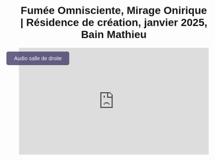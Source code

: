 <html lang="fr">
<head>
    <meta charset="UTF-8">
    <meta name="viewport" content="width=device-width, initial-scale=1.0">
    <title>Félix-Antoine Coutu</title>
    <style>
        body {
            font-family: Arial, sans-serif;
            text-align: center;
            padding: 10px;
        }
        .video-container {
            position: relative;
            display: inline-block;
            width: 100%;
            max-width: 2000px;
            height: 0;
            padding-bottom: 56.25%;
        }
        .video-container iframe {
            position: absolute;
            top: 0;
            left: 0;
            width: 100%;
            height: 100%;
        }
        .btn-video {
            position: absolute;
            top: 10px;
            left: 10%;
            transform: translateX(-50%);
            background-color: #433d69;
            color: white;
            padding: 10px 20px;
            border: none;
            font-size: 14px;
            cursor: pointer;
            border-radius: 5px;
            opacity: 0.8;
            transition: opacity 0.3s, background-color 0.3s;
            z-index: 10;
            text-align: left;
        }
        .btn-video:hover {
            opacity: 1;
        }
        .btn-salle1 {
            background-color: #194f18;
        }
        .btn-salle2 {
            background-color: #433d69;
        }
        .audio-container iframe {
            display: none;
        }
    </style>
</head>
<body>

<h1 class="titre-1">Fumée Omnisciente, Mirage Onirique | Résidence de création, janvier 2025, Bain Mathieu</h1>

<div class="video-container">
    <iframe id="video" src="https://www.youtube.com/embed/fm00cFcoJM8?enablejsapi=1" frameborder="0" allow="autoplay; encrypted-media" allowfullscreen></iframe>
    <button id="btnBascule" class="btn-video">Audio salle de droite</button>
</div>

<div class="audio-container">
    <iframe id="audioSalle1" width="100%" height="166" scrolling="no" frameborder="no" 
        src="https://w.soundcloud.com/player/?url=https%3A//api.soundcloud.com/tracks/2051283100%3Fsecret_token%3Ds-6d0R4mFbF6v&auto_play=false">
    </iframe>
    <iframe id="audioSalle2" width="100%" height="166" scrolling="no" frameborder="no" 
        src="https://w.soundcloud.com/player/?url=https%3A//api.soundcloud.com/tracks/1742214405%3Fsecret_token%3Ds-UuYn7gHeGzR&auto_play=false">
    </iframe>
</div>

<script src="https://www.youtube.com/iframe_api"></script>
<script src="https://w.soundcloud.com/player/api.js"></script>

<script>
    var btnBascule = document.getElementById("btnBascule");
    var player;
    
    // Initialisation des lecteurs SoundCloud
    var scPlayerSalle1 = SC.Widget(document.getElementById("audioSalle1"));
    var scPlayerSalle2 = SC.Widget(document.getElementById("audioSalle2"));

    var audioActif = scPlayerSalle2; // Par défaut, la salle de droite

    function pauseAllAudio() {
        scPlayerSalle1.pause();
        scPlayerSalle2.pause();
    }

    // Attendre que les lecteurs SoundCloud soient prêts
    scPlayerSalle1.bind(SC.Widget.Events.READY, function() {
        scPlayerSalle1.setVolume(100);
    });

    scPlayerSalle2.bind(SC.Widget.Events.READY, function() {
        scPlayerSalle2.setVolume(100);
    });

    // Fonction d'initialisation de l'API YouTube
    function onYouTubePlayerAPIReady() {
        player = new YT.Player('video', {
            events: {
                'onStateChange': onPlayerStateChange
            }
        });
    }

    // Quand l'état de la vidéo change (lecture, pause, etc.)
    function onPlayerStateChange(event) {
        if (event.data == YT.PlayerState.PLAYING) {
            console.log("Vidéo en lecture, démarrage de l'audio.");
            pauseAllAudio();
            audioActif.play();
        } else if (event.data == YT.PlayerState.PAUSED || event.data == YT.PlayerState.ENDED) {
            console.log("Vidéo en pause, arrêt de l'audio.");
            audioActif.pause();
        }
    }

    // Bascule entre les salles audio
    btnBascule.addEventListener("click", function() {
        pauseAllAudio();
        if (audioActif === scPlayerSalle1) {
            audioActif = scPlayerSalle2;
            btnBascule.textContent = "Audio salle de droite";
            btnBascule.classList.remove("btn-salle1");
            btnBascule.classList.add("btn-salle2");
        } else {
            audioActif = scPlayerSalle1;
            btnBascule.textContent = "Audio salle de gauche";
            btnBascule.classList.remove("btn-salle2");
            btnBascule.classList.add("btn-salle1");
        }

        if (player && player.getPlayerState() === YT.PlayerState.PLAYING) {
            audioActif.play();
        }
    });

</script>

</body>
</html>
